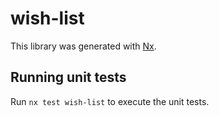 # wish-list

This library was generated with [Nx](https://nx.dev).

## Running unit tests

Run `nx test wish-list` to execute the unit tests.

